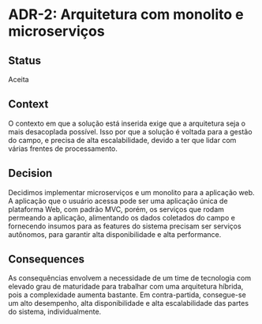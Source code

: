 # ADR-2: Arquitetura com monolito e microserviços

## Status

Aceita

## Context

O contexto em que a solução está inserida exige que a arquitetura seja o mais desacoplada possível. Isso por que a solução é voltada para a gestão do campo, e precisa de alta escalabilidade, devido a ter que lidar com várias frentes de processamento.

## Decision

Decidimos implementar microserviços e um monolito para a aplicação web.
A aplicação que o usuário acessa pode ser uma aplicação única de plataforma Web, com padrão MVC, porém, os serviços que rodam permeando a aplicação, alimentando os dados coletados do campo e fornecendo insumos para as features do sistema precisam ser serviços autônomos, para garantir alta disponibilidade e alta performance.

## Consequences

As consequências envolvem a necessidade de um time de tecnologia com elevado grau de maturidade para trabalhar com uma arquitetura híbrida, pois a complexidade aumenta bastante. Em contra-partida, consegue-se um alto desempenho, alta disponibilidade e alta escalabilidade das partes do sistema, individualmente.